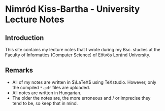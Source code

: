 # Nimród Kiss-Bartha - University Lecture Notes

## Introduction
This site contains my lecture notes that I wrote during my Bsc. studies at the Faculty of Informatics (Computer Science) of Eötvös Loránd University.

## Remarks
- All of my notes are written in $\LaTeX$ using TeXstudio. However, only the compiled `*.pdf` files are uploaded.
- All notes are written in Hungarian.
- The older the notes are, the more erroneous and / or imprecise they tend to be, so keep that in mind.
